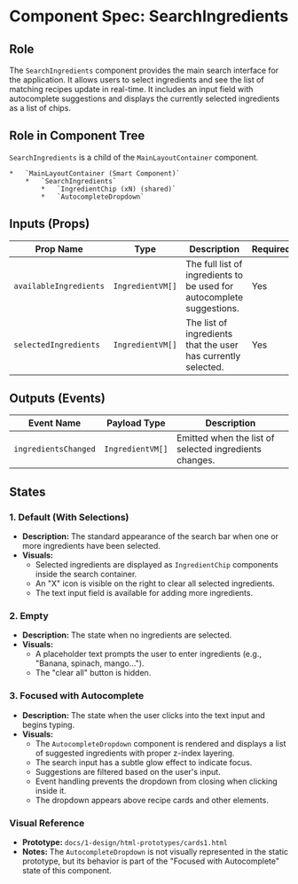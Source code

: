 # Component Spec: SearchIngredients

## Role

The `SearchIngredients` component provides the main search interface for the application. It allows users to select ingredients and see the list of matching recipes update in real-time. It includes an input field with autocomplete suggestions and displays the currently selected ingredients as a list of chips.

## Role in Component Tree

`SearchIngredients` is a child of the `MainLayoutContainer` component.

```
*   `MainLayoutContainer (Smart Component)`
    *   `SearchIngredients`
        *   `IngredientChip (xN) (shared)`
        *   `AutocompleteDropdown`
```

## Inputs (Props)

| Prop Name              | Type             | Description                                                           | Required |
| ---------------------- | ---------------- | --------------------------------------------------------------------- | -------- |
| `availableIngredients` | `IngredientVM[]` | The full list of ingredients to be used for autocomplete suggestions. | Yes      |
| `selectedIngredients`  | `IngredientVM[]` | The list of ingredients that the user has currently selected.         | Yes      |

## Outputs (Events)

| Event Name           | Payload Type     | Description                                            |
| -------------------- | ---------------- | ------------------------------------------------------ |
| `ingredientsChanged` | `IngredientVM[]` | Emitted when the list of selected ingredients changes. |

## States

### 1. Default (With Selections)

- **Description:** The standard appearance of the search bar when one or more ingredients have been selected.
- **Visuals:**
  - Selected ingredients are displayed as `IngredientChip` components inside the search container.
  - An "X" icon is visible on the right to clear all selected ingredients.
  - The text input field is available for adding more ingredients.

### 2. Empty

- **Description:** The state when no ingredients are selected.
- **Visuals:**
  - A placeholder text prompts the user to enter ingredients (e.g., "Banana, spinach, mango...").
  - The "clear all" button is hidden.

### 3. Focused with Autocomplete

- **Description:** The state when the user clicks into the text input and begins typing.
- **Visuals:**
  - The `AutocompleteDropdown` component is rendered and displays a list of suggested ingredients with proper z-index layering.
  - The search input has a subtle glow effect to indicate focus.
  - Suggestions are filtered based on the user's input.
  - Event handling prevents the dropdown from closing when clicking inside it.
  - The dropdown appears above recipe cards and other elements.

### Visual Reference

- **Prototype:** `docs/1-design/html-prototypes/cards1.html`
- **Notes:** The `AutocompleteDropdown` is not visually represented in the static prototype, but its behavior is part of the "Focused with Autocomplete" state of this component.

